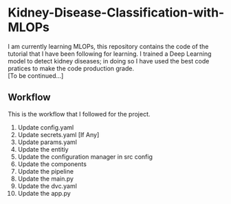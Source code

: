 # Kidney-Disease-Classification-with-MLOPs

I am currently learning MLOPs, this repository contains the code of the tutorial that I have been following for learning.
I trained a Deep Learning model to detect kidney diseases; in doing so I have used the best code pratices to make the code production grade. 
<br>[To be continued...]
## Workflow

This is the workflow that I followed for the project.
1. Update config.yaml
2. Update secrets.yaml [If Any]
3. Update params.yaml
4. Update the entitiy
5. Update the configuration manager in src config
6. Update the components
7. Update the pipeline
8. Update the main.py
9. Update the dvc.yaml
10. Update the app.py